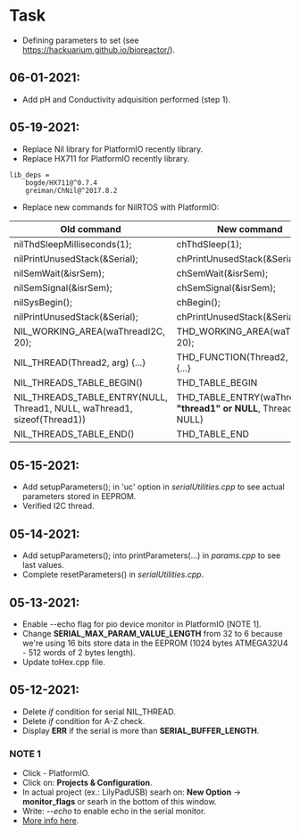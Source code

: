 # Task

- Defining parameters to set (see https://hackuarium.github.io/bioreactor/).

## 06-01-2021:

- Add pH and Conductivity adquisition performed (step 1).

## 05-19-2021:

- Replace Nil library for PlatformIO recently library.
- Replace HX711 for PlatformIO recently library.

```
lib_deps =
	bogde/HX711@^0.7.4
	greiman/ChNil@^2017.8.2
```

- Replace new commands for NilRTOS with PlatformIO:

| Old command                                                              | New command                                                      |
| ------------------------------------------------------------------------ | ---------------------------------------------------------------- |
| nilThdSleepMilliseconds(1);                                              | chThdSleep(1);                                                   |
| nilPrintUnusedStack(&Serial);                                            | chPrintUnusedStack(&Serial);                                     |
| nilSemWait(&isrSem);                                                     | chSemWait(&isrSem);                                              |
| nilSemSignal(&isrSem);                                                   | chSemSignal(&isrSem);                                            |
| nilSysBegin();                                                           | chBegin();                                                       |
| nilPrintUnusedStack(&Serial);                                            | chPrintUnusedStack(&Serial);                                     |
| NIL_WORKING_AREA(waThreadI2C, 20);                                       | THD_WORKING_AREA(waThread2, 20);                                 |
| NIL_THREAD(Thread2, arg) {...}                                           | THD_FUNCTION(Thread2, arg) {...}                                 |
| NIL_THREADS_TABLE_BEGIN()                                                | THD_TABLE_BEGIN                                                  |
| NIL_THREADS_TABLE_ENTRY(NULL, Thread1, NULL, waThread1, sizeof(Thread1)) | THD_TABLE_ENTRY(waThread1, **"thread1" or NULL**, Thread1, NULL) |
| NIL_THREADS_TABLE_END()                                                  | THD_TABLE_END                                                    |

## 05-15-2021:

- Add setupParameters(); in 'uc' option in _serialUtilities.cpp_ to see actual parameters stored in EEPROM.
- Verified I2C thread.

## 05-14-2021:

- Add setupParameters(); into printParameters(...) in _params.cpp_ to see last values.
- Complete resetParameters() in _serialUtilities.cpp_.

## 05-13-2021:

- Enable --echo flag for pio device monitor in PlatformIO [NOTE 1].
- Change **SERIAL_MAX_PARAM_VALUE_LENGTH** from 32 to 6 because we're using 16 bits store data in the EEPROM (1024 bytes ATMEGA32U4 - 512 words of 2 bytes length).
- Update toHex.cpp file.

## 05-12-2021:

- Delete _if_ condition for serial NIL_THREAD.
- Delete _if_ condition for A-Z check.
- Display **ERR** if the serial is more than **SERIAL_BUFFER_LENGTH**.

### NOTE 1

- Click - PlatformIO.
- Click on: **Projects & Configuration**.
- In actual project (ex.: LilyPadUSB) searh on: **New Option** -> **monitor_flags** or searh in the bottom of this window.
- Write: _--echo_ to enable echo in the serial monitor.
- [More info here](https://docs.platformio.org/en/latest/core/userguide/device/cmd_monitor.html).
